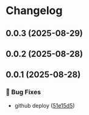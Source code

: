 # Changelog

## 0.0.3 (2025-08-29)

## 0.0.2 (2025-08-28)

## 0.0.1 (2025-08-28)

### 🐛 Bug Fixes

* github deploy ([51e15d5](https://github.com/oondemand/cst-multimoedas-frontend/commit/51e15d50fa2b99f89b3e19057a1282313f3ef656))
